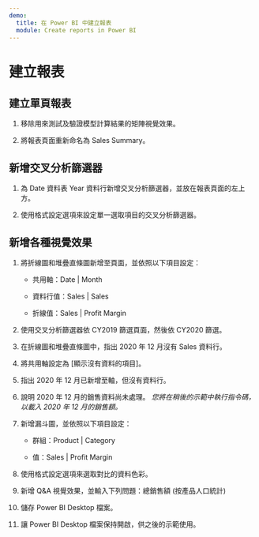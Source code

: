 ```yaml
---
demo:
  title: 在 Power BI 中建立報表
  module: Create reports in Power BI
---
```

# 建立報表

## 建立單頁報表

1. 移除用來測試及驗證模型計算結果的矩陣視覺效果。

1. 將報表頁面重新命名為 Sales Summary。

## 新增交叉分析篩選器

1. 為 Date 資料表 Year 資料行新增交叉分析篩選器，並放在報表頁面的左上方。

1. 使用格式設定選項來設定單一選取項目的交叉分析篩選器。

## 新增各種視覺效果

1. 將折線圖和堆疊直條圖新增至頁面，並依照以下項目設定：

    - 共用軸：Date | Month

    - 資料行值：Sales | Sales

    - 折線值：Sales | Profit Margin

1. 使用交叉分析篩選器依 CY2019 篩選頁面，然後依 CY2020 篩選。

1. 在折線圖和堆疊直條圖中，指出 2020 年 12 月沒有 Sales 資料行。

1. 將共用軸設定為 [顯示沒有資料的項目]。

1. 指出 2020 年 12 月已新增至軸，但沒有資料行。

1. 說明 2020 年 12 月的銷售資料尚未處理。 *您將在稍後的示範中執行指令碼，以載入 2020 年 12 月的銷售額。*

1. 新增漏斗圖，並依照以下項目設定：

    - 群組：Product | Category

    - 值：Sales | Profit Margin

1. 使用格式設定選項來選取對比的資料色彩。

1. 新增 Q&A 視覺效果，並輸入下列問題：總銷售額 (按產品人口統計)

1. 儲存 Power BI Desktop 檔案。

1. 讓 Power BI Desktop 檔案保持開啟，供之後的示範使用。
